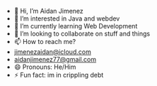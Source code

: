 - 👋 Hi, I’m Aidan Jimenez
- 👀 I’m interested in Java and webdev
- 🌱 I’m currently learning Web Development
- 💞️ I’m looking to collaborate on stuff and things
- 📫 How to reach me?
- jimenezaidan@icloud.com
- aidanjimenez77@gmail.com
- 😄 Pronouns: He/Him
- ⚡ Fun fact: im in crippling debt

<!---
pobba-dud/pobba-dud is a ✨ special ✨ repository because its `README.md` (this file) appears on your GitHub profile.
You can click the Preview link to take a look at your changes.
--->
